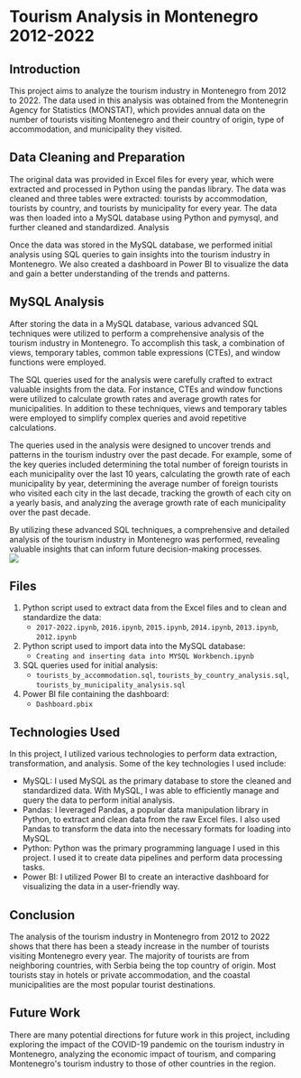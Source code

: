 # Tourism Analysis in Montenegro 2012-2022
## Introduction

This project aims to analyze the tourism industry in Montenegro from 2012 to 2022. The data used in this analysis was obtained from the Montenegrin Agency for Statistics (MONSTAT), which provides annual data on the number of tourists visiting Montenegro and their country of origin, type of accommodation, and municipality they visited.
## Data Cleaning and Preparation

The original data was provided in Excel files for every year, which were extracted and processed in Python using the pandas library. The data was cleaned and three tables were extracted: tourists by accommodation, tourists by country, and tourists by municipality for every year. The data was then loaded into a MySQL database using Python and pymysql, and further cleaned and standardized.
Analysis

Once the data was stored in the MySQL database, we performed initial analysis using SQL queries to gain insights into the tourism industry in Montenegro. We also created a dashboard in Power BI to visualize the data and gain a better understanding of the trends and patterns.

## MySQL Analysis

After storing the data in a MySQL database, various advanced SQL techniques were utilized to perform a comprehensive analysis of the tourism industry in Montenegro. To accomplish this task, a combination of views, temporary tables, common table expressions (CTEs), and window functions were employed.

The SQL queries used for the analysis were carefully crafted to extract valuable insights from the data. For instance, CTEs and window functions were utilized to calculate growth rates and average growth rates for municipalities. In addition to these techniques, views and temporary tables were employed to simplify complex queries and avoid repetitive calculations.

The queries used in the analysis were designed to uncover trends and patterns in the tourism industry over the past decade. For example, some of the key queries included determining the total number of foreign tourists in each municipality over the last 10 years, calculating the growth rate of each municipality by year, determining the average number of foreign tourists who visited each city in the last decade, tracking the growth of each city on a yearly basis, and analyzing the average growth rate of each municipality over the past decade.

By utilizing these advanced SQL techniques, a comprehensive and detailed analysis of the tourism industry in Montenegro was performed, revealing valuable insights that can inform future decision-making processes.
<br><img src="./pics/mysql_databse.PNG">

## Files

1. Python script used to extract data from the Excel files and to clean and standardize the data:
      * `2017-2022.ipynb`, `2016.ipynb`, `2015.ipynb`, `2014.ipynb`, `2013.ipynb`, `2012.ipynb`
 2. Python script used to import data into the MySQL database:
      * `Creating and inserting data into MYSQL Workbench.ipynb`
3. SQL queries used for initial analysis:
      * `tourists_by_accommodation.sql`, `tourists_by_country_analysis.sql`, `tourists_by_municipality_analysis.sql`
4. Power BI file containing the dashboard:
      * `Dashboard.pbix`


## Technologies Used

In this project, I utilized various technologies to perform data extraction, transformation, and analysis. Some of the key technologies I used include:
* MySQL: I used MySQL as the primary database to store the cleaned and standardized data. With MySQL, I was able to efficiently manage and query the data to perform initial analysis.
* Pandas: I leveraged Pandas, a popular data manipulation library in Python, to extract and clean data from the raw Excel files. I also used Pandas to transform the data into the necessary formats for loading into MySQL.
* Python: Python was the primary programming language I used in this project. I used it to create data pipelines and perform data processing tasks.
* Power BI: I utilized Power BI to create an interactive dashboard for visualizing the data in a user-friendly way.



## Conclusion

The analysis of the tourism industry in Montenegro from 2012 to 2022 shows that there has been a steady increase in the number of tourists visiting Montenegro every year. The majority of tourists are from neighboring countries, with Serbia being the top country of origin. Most tourists stay in hotels or private accommodation, and the coastal municipalities are the most popular tourist destinations.

## Future Work

There are many potential directions for future work in this project, including exploring the impact of the COVID-19 pandemic on the tourism industry in Montenegro, analyzing the economic impact of tourism, and comparing Montenegro's tourism industry to those of other countries in the region.

